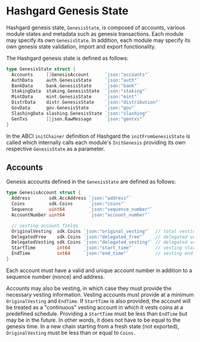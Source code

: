 # Hashgard Genesis State

Hashgard genesis state, `GenesisState`, is composed of accounts, various module
states and metadata such as genesis transactions. Each module may specify its
own `GenesisState`. In addition, each module may specify its own genesis state
validation, import and export functionality.

The Hashgard genesis state is defined as follows:

```go
type GenesisState struct {
  Accounts     []GenesisAccount      `json:"accounts"`
  AuthData     auth.GenesisState     `json:"auth"`
  BankData     bank.GenesisState     `json:"bank"`
  StakingData  staking.GenesisState  `json:"staking"`
  MintData     mint.GenesisState     `json:"mint"`
  DistrData    distr.GenesisState    `json:"distribution"`
  GovData      gov.GenesisState      `json:"gov"`
  SlashingData slashing.GenesisState `json:"slashing"`
  GenTxs       []json.RawMessage     `json:"gentxs"`
}
```

In the ABCI `initChainer` definition of Hashgard the `initFromGenesisState` is called
which internally calls each module's `InitGenesis` providing its own respective
`GenesisState` as a parameter.

## Accounts

Genesis accounts defined in the `GenesisState` are defined as follows:

```go
type GenesisAccount struct {
  Address       sdk.AccAddress `json:"address"`
  Coins         sdk.Coins      `json:"coins"`
  Sequence      uint64         `json:"sequence_number"`
  AccountNumber uint64         `json:"account_number"`

  // vesting account fields
  OriginalVesting  sdk.Coins `json:"original_vesting"`  // total vesting coins upon initialization
  DelegatedFree    sdk.Coins `json:"delegated_free"`    // delegated vested coins at time of delegation
  DelegatedVesting sdk.Coins `json:"delegated_vesting"` // delegated vesting coins at time of delegation
  StartTime        int64     `json:"start_time"`        // vesting start time (UNIX Epoch time)
  EndTime          int64     `json:"end_time"`          // vesting end time (UNIX Epoch time)
}
```

Each account must have a valid and unique account number in addition to a
sequence number (nonce) and address.

Accounts may also be vesting, in which case they must provide the necessary vesting
information. Vesting accounts must provide at a minimum `OriginalVesting` and
`EndTime`. If `StartTime` is also provided, the account will be treated as a
"continuous" vesting account in which it vests coins at a predefined schedule.
Providing a `StartTime` must be less than `EndTime` but may be in the future.
In other words, it does not have to be equal to the genesis time. In a new chain
starting from a fresh state (not exported), `OriginalVesting` must be less than
or equal to `Coins.`

<!-- TODO: Remaining modules and components in GenesisState -->
